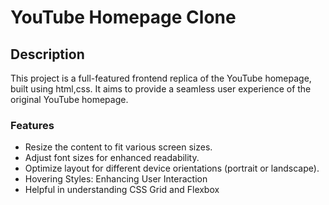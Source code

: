 # YouTube Homepage Clone
## Description
This project is a full-featured frontend replica of the YouTube homepage, built using html,css. It aims to provide a seamless user experience of the original YouTube homepage.
### Features
* Resize the content to fit various screen sizes.
* Adjust font sizes for enhanced readability.
* Optimize layout for different device orientations (portrait or landscape).
* Hovering Styles: Enhancing User Interaction
* Helpful in understanding CSS Grid and Flexbox

